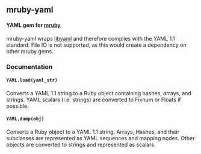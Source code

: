 ## mruby-yaml

#### YAML gem for [mruby](https://github.com/mruby/mruby)

mruby-yaml wraps [libyaml](http://pyyaml.org/wiki/LibYAML) and therefore complies with the YAML 1.1 standard. File IO is not supported, as this would create a dependency on other mruby gems.

### Documentation

#### `YAML.load(yaml_str)`
Converts a YAML 1.1 string to a Ruby object containing hashes, arrays, and strings. YAML scalars (i.e. strings) are converted to Fixnum or Floats if possible.

#### `YAML.dump(obj)`
Converts a Ruby object to a YAML 1.1 string. Arrays, Hashes, and their subclasses are represented as YAML sequences and mapping nodes. Other objects are converted to strings and represented as scalars.
